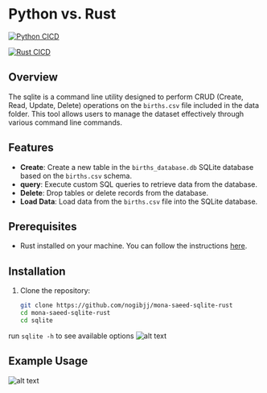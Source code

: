 # Python vs. Rust
[![Python CICD](https://github.com/nogibjj/mts79-mini-project-8/actions/workflows/ci_python.yml/badge.svg)](https://github.com/nogibjj/mts79-mini-project-8/actions/workflows/ci_python.yml)

[![Rust CICD](https://github.com/nogibjj/mts79-mini-project-8/actions/workflows/CI.yml/badge.svg)](https://github.com/nogibjj/mts79-mini-project-8/actions/workflows/CI.yml)

## Overview

The sqlite is a command line utility designed to perform CRUD (Create, Read, Update, Delete) operations on the `births.csv` file included in the data folder. This tool allows users to manage the dataset effectively through various command line commands.

## Features

- **Create**: Create a new table in the `births_database.db` SQLite database based on the `births.csv` schema.
- **query**: Execute custom SQL queries to retrieve data from the database.
- **Delete**: Drop tables or delete records from the database.
- **Load Data**: Load data from the `births.csv` file into the SQLite database.

## Prerequisites

- Rust installed on your machine. You can follow the instructions [here](https://www.rust-lang.org/tools/install).

## Installation

1. Clone the repository:

   ```bash
   git clone https://github.com/nogibjj/mona-saeed-sqlite-rust
   cd mona-saeed-sqlite-rust
   cd sqlite
   ```
run `sqlite -h` to see available options
![alt text](<2024-10-24 (1).png>)

## Example Usage

![alt text](2024-10-24.png)